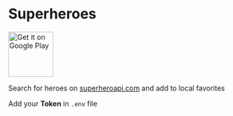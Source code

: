 # Superheroes

<a href='https://play.google.com/store/apps/details?id=com.carapacik.superheroes'><img alt='Get it on Google Play' src='https://play.google.com/intl/en_us/badges/images/generic/en_badge_web_generic.png' height='90px'/></a>

Search for heroes on <a href='https://superheroapi.com/'>superheroapi.com</a> and add to local favorites

Add your **Token** in `.env` file